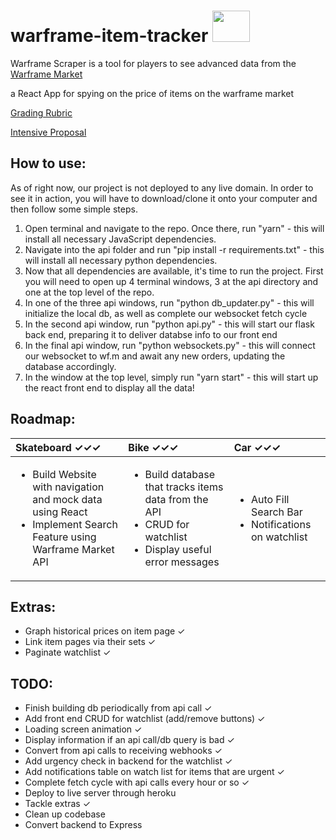 # warframe-item-tracker <img width=60px height=50px src="https://i.imgur.com/d83giGW.png"/>
Warframe Scraper is a tool for players to see advanced data from the [Warframe Market](https://warframe.market/)

a React App for spying on the price of items on the warframe market

[Grading Rubric](https://github.com/Make-School-Courses/INT-1.2-AND-INT-2.2-Winter-Intensive/blob/master/README.md)

[Intensive Proposal](https://docs.google.com/document/d/10gTzVC7n29sxIkKQi_h7YWIZxiUGQP3KlLyP1_zlV5w/edit?usp=sharing)

## How to use:
As of right now, our project is not deployed to any live domain. In order to see it in action, you will have to download/clone it onto your computer and then follow some simple steps.
1. Open terminal and navigate to the repo. Once there, run "yarn" - this will install all necessary JavaScript dependencies.
2. Navigate into the api folder and run "pip install -r requirements.txt" - this will install all necessary python dependencies.
3. Now that all dependencies are available, it's time to run the project. First you will need to open up 4 terminal windows, 3 at the api directory and one at the top level of the repo.
4. In one of the three api windows, run "python db_updater.py" - this will initialize the local db, as well as complete our websocket fetch cycle
5. In the second api window, run "python api.py" - this will start our flask back end, preparing it to deliver databse info to our front end
6. In the final api window, run "python websockets.py" - this will connect our websocket to wf.m and await any new orders, updating the database accordingly.
7. In the window at the top level, simply run "yarn start" - this will start up the react front end to display all the data!

## Roadmap:
| Skateboard ✓✓✓                  | Bike ✓✓✓ | Car ✓✓✓ |
|:------------------------------- |:-------- |:------- |
| <ul><li>Build Website with navigation and mock data using React </li><li>Implement Search Feature using Warframe Market API</li></ul> | <ul><li>Build database that tracks items data from the API</li><li>CRUD for watchlist</li><li>Display useful error messages</li></ul> | <ul><li>Auto Fill Search Bar</li><li>Notifications on watchlist</li></ul>|

## Extras:
- Graph historical prices on item page ✓
- Link item pages via their sets ✓
- Paginate watchlist ✓

## TODO:
- Finish building db periodically from api call ✓
- Add front end CRUD for watchlist (add/remove buttons) ✓
- Loading screen animation ✓
- Display information if an api call/db query is bad ✓
- Convert from api calls to receiving webhooks ✓
- Add urgency check in backend for the watchlist ✓
- Add notifications table on watch list for items that are urgent ✓
- Complete fetch cycle with api calls every hour or so ✓
- Deploy to live server through heroku
- Tackle extras ✓
- Clean up codebase
- Convert backend to Express
